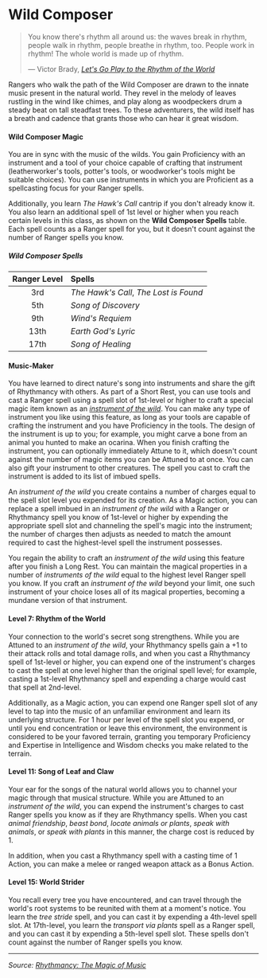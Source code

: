 # Wild Composer

> You know there's rhythm all around us: the waves break in rhythm, people walk in rhythm, people breathe in rhythm, too. People work in rhythm! The whole world is made up of rhythm.
>
> — Victor Brady, _[Let's Go Play to the Rhythm of the World](https://youtu.be/g1zNAbrU1zM)_

Rangers who walk the path of the Wild Composer are drawn to the innate music present in the natural world. They revel in the melody of leaves rustling in the wind like chimes, and play along as woodpeckers drum a steady beat on tall steadfast trees. To these adventurers, the wild itself has a breath and cadence that grants those who can hear it great wisdom.

#### Wild Composer Magic

You are in sync with the music of the wilds. You gain Proficiency with an instrument and a tool of your choice capable of crafting that instrument (leatherworker's tools, potter's tools, or woodworker's tools might be suitable choices). You can use instruments in which you are Proficient as a spellcasting focus for your Ranger spells.

Additionally, you learn _The Hawk's Call_ cantrip if you don't already know it. You also learn an additional spell of 1st level or higher when you reach certain levels in this class, as shown on the **Wild Composer Spells** table. Each spell counts as a Ranger spell for you, but it doesn't count against the number of Ranger spells you know.

##### Wild Composer Spells
| Ranger Level | Spells |
|:-:|:-|
| 3rd  | _The Hawk's Call_, _The Lost is Found_ |
| 5th  | _Song of Discovery_ |
| 9th  | _Wind's Requiem_ |
| 13th | _Earth God's Lyric_ |
| 17th | _Song of Healing_ |

#### Music-Maker

You have learned to direct nature's song into instruments and share the gift of Rhythmancy with others. As part of a Short Rest, you can use tools and cast a Ranger spell using a spell slot of 1st-level or higher to craft a special magic item known as an _[instrument of the wild](https://github.com/mpanighetti/dnd5e-magic-items/blob/main/instruments/instrument-of-the-wild.md)_. You can make any type of instrument you like using this feature, as long as your tools are capable of crafting the instrument and you have Proficiency in the tools. The design of the instrument is up to you; for example, you might carve a bone from an animal you hunted to make an ocarina. When you finish crafting the instrument, you can optionally immediately Attune to it, which doesn't count against the number of magic items you can be Attuned to at once. You can also gift your instrument to other creatures. The spell you cast to craft the instrument is added to its list of imbued spells.

An _instrument of the wild_ you create contains a number of charges equal to the spell slot level you expended for its creation. As a Magic action, you can replace a spell imbued in an _instrument of the wild_ with a Ranger or Rhythmancy spell you know of 1st-level or higher by expending the appropriate spell slot and channeling the spell's magic into the instrument; the number of charges then adjusts as needed to match the amount required to cast the highest-level spell the instrument possesses.

You regain the ability to craft an _instrument of the wild_ using this feature after you finish a Long Rest. You can maintain the magical properties in a number of _instruments of the wild_ equal to the highest level Ranger spell you know. If you craft an _instrument of the wild_ beyond your limit, one such instrument of your choice loses all of its magical properties, becoming a mundane version of that instrument.

#### Level 7: Rhythm of the World

Your connection to the world's secret song strengthens. While you are Attuned to an _instrument of the wild_, your Rhythmancy spells gain a +1 to their attack rolls and total damage rolls, and when you cast a Rhythmancy spell of 1st-level or higher, you can expend one of the instrument's charges to cast the spell at one level higher than the original spell level; for example, casting a 1st-level Rhythmancy spell and expending a charge would cast that spell at 2nd-level.

Additionally, as a Magic action, you can expend one Ranger spell slot of any level to tap into the music of an unfamiliar environment and learn its underlying structure. For 1 hour per level of the spell slot you expend, or until you end concentration or leave this environment, the environment is considered to be your favored terrain, granting you temporary Proficiency and Expertise in Intelligence and Wisdom checks you make related to the terrain.

#### Level 11: Song of Leaf and Claw

Your ear for the songs of the natural world allows you to channel your magic through that musical structure. While you are Attuned to an _instrument of the wild_, you can expend the instrument's charges to cast Ranger spells you know as if they are Rhythmancy spells. When you cast _animal friendship_, _beast bond_, _locate animals or plants_, _speak with animals_, or _speak with plants_ in this manner, the charge cost is reduced by 1.

In addition, when you cast a Rhythmancy spell with a casting time of 1 Action, you can make a melee or ranged weapon attack as a Bonus Action.

#### Level 15: World Strider

You recall every tree you have encountered, and can travel through the world's root systems to be reunited with them at a moment's notice. You learn the _tree stride_ spell, and you can cast it by expending a 4th-level spell slot. At 17th-level, you learn the _transport via plants_ spell as a Ranger spell, and you can cast it by expending a 5th-level spell slot. These spells don't count against the number of Ranger spells you know.

---

_Source: [Rhythmancy: The Magic of Music](https://github.com/mpanighetti/dnd5e-rhythmancy)_
